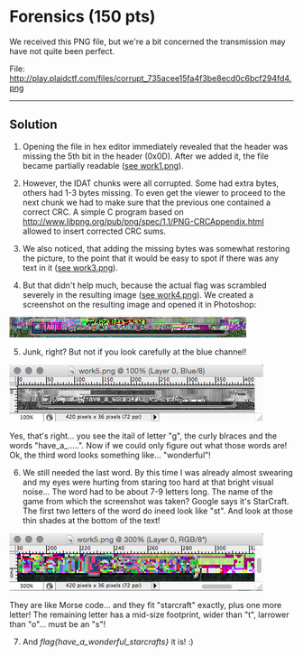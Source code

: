 # Forensics (150 pts)
We received this PNG file, but we're a bit concerned the transmission may have not quite been perfect.

File: http://play.plaidctf.com/files/corrupt_735acee15fa4f3be8ecd0c6bcf294fd4.png

---

## Solution

1. Opening the file in hex editor immediately revealed that the header was missing the 5th bit in the header (0x0D). After we added it, the file became partially readable ([see work1.png](work1.png)).

2. However, the IDAT chunks were all corrupted. Some had extra bytes, others had 1-3 bytes missing. To even get the viewer to proceed to the next chunk we had to make sure that the previous one contained a correct CRC. A simple C program based on http://www.libpng.org/pub/png/spec/1.1/PNG-CRCAppendix.html allowed to insert corrected CRC sums.

3. We also noticed, that adding the missing bytes was somewhat restoring the picture, to the point that it would be easy to spot if there was any text in it ([see work3.png](work3.png)).

4. But that didn't help much, because the actual flag was scrambled severely in the resulting image ([see work4.png](work4.png)). We created a screenshot on the resulting image and opened it in Photoshop: 

![alt tag](work5.png)

5. Junk, right? But not if you look carefully at the blue channel! 

![alt tag](work6.png)

Yes, that's right... you see the itail of letter "g", the curly blraces and the words "have_a_.....". Now if we could only figure out what those words are! Ok, the third word looks something like... "wonderful"!

6. We still needed the last word. By this time I was already almost swearing and my eyes were hurting from staring too hard at that bright visual noise... The word had to be about 7-9 letters long. The name of the game from which the screenshot was taken? Google says it's StarCraft. The first two letters of the word do ineed look like "st". And look at those thin shades at the bottom of the text! 

![alt tag](work7.png)

They are like Morse code... and they fit "starcraft" exactly, plus one more letter! The remaining letter has a mid-size footprint, wider than "t", larrower than "o"... must be an "s"!

7. And *flag{have_a_wonderful_starcrafts}* it is! :)
